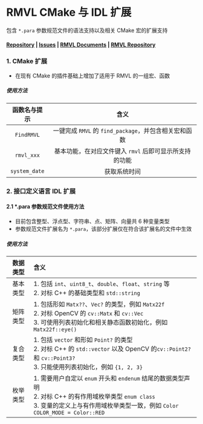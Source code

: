# RMVL CMake 与 IDL 扩展

包含 `*.para` 参数规范文件的语法支持以及相关 CMake 宏的扩展支持

#### [Repository](https://github.com/cv-rmvl/rmvl-vscode-extension.git) | [Issues](https://github.com/cv-rmvl/rmvl-vscode-extension/issues) | [RMVL Documents](https://cv-rmvl.github.io/master) | [RMVL Repository](https://github.com/cv-rmvl/rmvl.git)

### 1. CMake 扩展

- 在现有 CMake 的插件基础上增加了适用于 RMVL 的一组宏、函数

##### 使用方法

| 函数名与提示  |                          含义                          |
| :-----------: | :----------------------------------------------------: |
|  `FindRMVL`   | 一键完成 `RMVL` 的 `find_package`，并包含相关宏和函数  |
|  `rmvl_xxx`   | 基本功能，在对应文件键入 `rmvl` 后即可显示所支持的功能 |
| `system_date` |                      获取系统时间                      |

### 2. 接口定义语言 IDL 扩展

#### 2.1 *.para 参数规范文件使用方法

- 目前包含整型、浮点型、字符串、点、矩阵、向量共 6 种变量类型
- 参数规范文件扩展名为 `*.para`，该部分扩展仅在符合该扩展名的文件中生效

##### 使用方法

| 数据类型 | 含义                                                         |
| :------: | :----------------------------------------------------------- |
| 基本类型 | 1. 包括 `int`、`uint8_t`、`double`、`float`、`string` 等<br />2. 对标 C++ 的基础类型和 `std::string` |
| 矩阵类型 | 1. 包括形如 `Matx??`、`Vec?` 的类型，例如 `Matx22f`<br>2. 对标 OpenCV 的 `cv::Matx` 和 `cv::Vec`<br>3. 可使用列表初始化和相关静态函数初始化，例如 `Matx22f::eye()` |
| 复合类型 | 1. 包括 `vector` 和形如 `Point?` 的类型<br>2. 对标 C++ 的 `std::vector` 以及 OpenCV 的`cv::Point2?` 和 `cv::Point3?`<br>3. 只能使用列表初始化，例如 `{1, 2, 3}` |
| 枚举类型 | 1. 需要用户自定以 `enum` 开头和 `endenum` 结尾的数据类型声明<br />2. 对标 C++ 的有作用域枚举类型 `enum class`<br />3. 变量的定义上与有作用域枚举类型一致，例如 `Color COLOR_MODE = Color::RED` |
